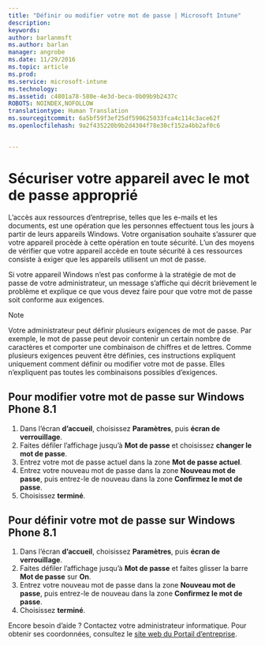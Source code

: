 ```yaml
---
title: "Définir ou modifier votre mot de passe | Microsoft Intune"
description: 
keywords: 
author: barlanmsft
ms.author: barlan
manager: angrobe
ms.date: 11/29/2016
ms.topic: article
ms.prod: 
ms.service: microsoft-intune
ms.technology: 
ms.assetid: c4801a78-580e-4e3d-beca-0b09b9b2437c
ROBOTS: NOINDEX,NOFOLLOW
translationtype: Human Translation
ms.sourcegitcommit: 6a5bf59f3ef25df590625033fca4c114c3ace62f
ms.openlocfilehash: 9a2f435220b9b2d4304f78e30cf152a4bb2af0c6


---
```


# <a name="make-your-device-safer-with-the-right-password"></a>Sécuriser votre appareil avec le mot de passe approprié

L’accès aux ressources d’entreprise, telles que les e-mails et les documents, est une opération que les personnes effectuent tous les jours à partir de leurs appareils Windows. Votre organisation souhaite s’assurer que votre appareil procède à cette opération en toute sécurité. L’un des moyens de vérifier que votre appareil accède en toute sécurité à ces ressources consiste à exiger que les appareils utilisent un mot de passe.

Si votre appareil Windows n’est pas conforme à la stratégie de mot de passe de votre administrateur, un message s’affiche qui décrit brièvement le problème et explique ce que vous devez faire pour que votre mot de passe soit conforme aux exigences.

> [!Note]
> Votre administrateur peut définir plusieurs exigences de mot de passe. Par exemple, le mot de passe peut devoir contenir un certain nombre de caractères et comporter une combinaison de chiffres et de lettres. Comme plusieurs exigences peuvent être définies, ces instructions expliquent uniquement comment définir ou modifier votre mot de passe. Elles n’expliquent pas toutes les combinaisons possibles d’exigences.

## <a name="to-change-your-password-on-windows-phone-81"></a>Pour modifier votre mot de passe sur Windows Phone 8.1

1. Dans l’écran **d’accueil**, choisissez **Paramètres**, puis **écran de verrouillage**.
2. Faites défiler l’affichage jusqu’à **Mot de passe** et choisissez **changer le mot de passe**.
3. Entrez votre mot de passe actuel dans la zone **Mot de passe actuel**.
4. Entrez votre nouveau mot de passe dans la zone **Nouveau mot de passe**, puis entrez-le de nouveau dans la zone **Confirmez le mot de passe**.
4. Choisissez **terminé**.

## <a name="to-set-your-password-on-windows-phone-81"></a>Pour définir votre mot de passe sur Windows Phone 8.1

1. Dans l’écran **d’accueil**, choisissez **Paramètres**, puis **écran de verrouillage**.
2. Faites défiler l’affichage jusqu’à **Mot de passe** et faites glisser la barre **Mot de passe** sur **On**.
3. Entrez votre nouveau mot de passe dans la zone **Nouveau mot de passe**, puis entrez-le de nouveau dans la zone **Confirmez le mot de passe**.
4. Choisissez **terminé**.

Encore besoin d’aide ? Contactez votre administrateur informatique. Pour obtenir ses coordonnées, consultez le [site web du Portail d’entreprise](http://portal.manage.microsoft.com).



<!--HONumber=Nov16_HO5-->


